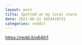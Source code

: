 ```yaml
--- 
layout: post 
title: Spotted at my local store 
date: 2021-06-22 1624418722 
categories: reddit 
--- 
```

https://redd.it/o64ih1